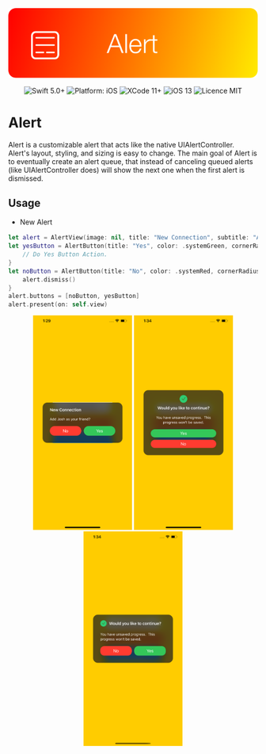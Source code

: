 <div align = "center">
<img src="Assets/Logo.png" width="700" />
</div>

<p align="center">
<img src="https://img.shields.io/badge/Swift-5%2B-brightgreen.svg" alt="Swift 5.0+"/>
<img src="https://img.shields.io/badge/platform-iOS-brightgreen.svg" alt="Platform: iOS"/>
<img src="https://img.shields.io/badge/Xcode-11%2B-brightgreen.svg" alt="XCode 11+"/>
<img src="https://img.shields.io/badge/iOS-13%2B-brightgreen.svg" alt="iOS 13"/>
<img src="https://img.shields.io/badge/licence-MIT-lightgray.svg" alt="Licence MIT"/>
</a>
</p>

# Alert

Alert is a customizable alert that acts like the native UIAlertController.  
Alert's layout, styling, and sizing is easy to change.
The main goal of Alert is to eventually create an alert queue, that instead of canceling
queued alerts (like UIAlertController does) will show the next one when the first alert is dismissed.

## Usage

- New Alert

```swift
let alert = AlertView(image: nil, title: "New Connection", subtitle: "Add Josh as your friend?")
let yesButton = AlertButton(title: "Yes", color: .systemGreen, cornerRadius: 20) { button in
    // Do Yes Button Action.
}
let noButton = AlertButton(title: "No", color: .systemRed, cornerRadius: 20) { button in
    alert.dismiss()
}
alert.buttons = [noButton, yesButton]
alert.present(on: self.view)
```

<div align = "center">
<img src="Assets/simple.png" width="200" />
<img src="Assets/vertical.png" width="200" />
<img src="Assets/horizontal.png" width="200" />
</div>
